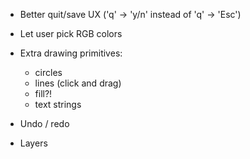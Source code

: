 
- Better quit/save UX ('q' -> 'y/n' instead of 'q' -> 'Esc')

- Let user pick RGB colors

- Extra drawing primitives:
  - circles
  - lines (click and drag)
  - fill?!
  - text strings

- Undo / redo

- Layers
